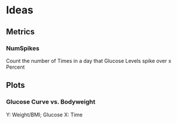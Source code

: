 # Ideas

## Metrics

### NumSpikes

Count the number of Times in a day that Glucose Levels spike over x Percent


## Plots

### Glucose Curve vs. Bodyweight

Y: Weight/BMI; Glucose 
X: Time